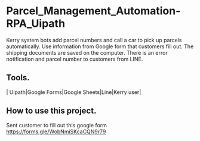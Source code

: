 # Parcel_Management_Automation-RPA_Uipath
Kerry system bots add parcel numbers and call a car to pick up parcels automatically. Use information from Google form that customers fill out.  The shipping documents are saved on the computer.  There is an error notification and parcel number to customers from LINE. 

## Tools.
| Uipath|Google Forms|Google Sheets|Line|Kerry user|

## How to use this project.
Sent customer to fill out this google form https://forms.gle/WobNmiSKcaCQN9r79
